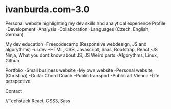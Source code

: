 # ivanburda.com-3.0
Personal website highlighting my dev skills and analytical experience
Profile
-Development
-Analysis
-Collaboration
-Languages (Czech, English, German)

My dev education
-Freecodecamp (Responsive webdesign, JS and algorythms)
-ui.dev
-HTML, CSS, Javascript, Saas, Bootstrap, React
-JS Ninja, What you dont know about JS, JS Weird parts
-Algorythms, Linux, Github

Portfolio
-Small business website
-My own website
-Personal website (Christina)
-Guitar Chord Coach
-Public transport
-Public art Vienna
-Life perspective

Contact






//Techstack
React, CSS3, Sass
